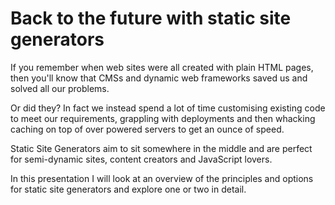 # Back to the future with static site generators
If you remember when web sites were all created with plain HTML pages, then you'll know that CMSs and dynamic web frameworks saved us and solved all our problems.

Or did they? In fact we instead spend a lot of time customising existing code to meet our requirements, grappling with deployments and then whacking caching on top of over powered servers to get an ounce of speed.

Static Site Generators aim to sit somewhere in the middle and are perfect for semi-dynamic sites, content creators and JavaScript lovers.

In this presentation I will look at an overview of the principles and options for static site generators and explore one or two in detail.
